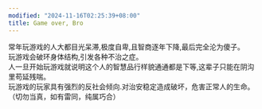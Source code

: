 ```yaml
---
modified: "2024-11-16T02:25:39+08:00"
title: Game over, Bro
---
```


常年玩游戏的人大都目光呆滞,极度自卑,且智商逐年下降,最后完全沦为傻子。  
玩游戏会破环身体结构,引发各种不治之症。  
人一旦开始玩游戏就说明这个人的智慧品行样貌通通都是下等,这辈子只能在阴沟里苟延残喘。  
玩游戏的玩家具有强烈的反社会倾向.对治安稳定造成破坏，危害正常人的生命。
（切勿当真，如有雷同，纯属巧合）
